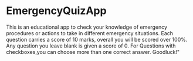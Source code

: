 # EmergencyQuizApp
This is an educational app to check your knowledge of emergency procedures or actions to take in different emergency situations.
Each question carries a score of 10 marks, overall you will be scored over 100%. Any question you leave blank is given a score of 0.
For Questions with checkboxes,you can choose more than one correct answer.
Goodluck!"
